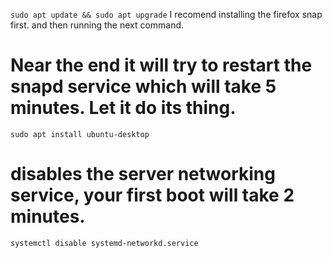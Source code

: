 `sudo apt update && sudo apt upgrade`
I recomend installing the firefox snap first. and then running the next command.
# Near the end it will try to restart the snapd service which will take 5 minutes. Let it do its thing.
`sudo apt install ubuntu-desktop`

# disables the server networking service, your first boot will take 2 minutes.
`systemctl disable systemd-networkd.service`
